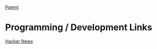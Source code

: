 [Parent](../README.md)

# Programming / Development Links

[Hacker News](https://news.ycombinator.com)
